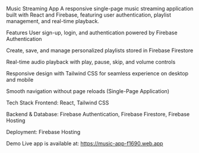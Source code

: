 Music Streaming App
A responsive single-page music streaming application built with React and Firebase, featuring user authentication, playlist management, and real-time playback.

Features
User sign-up, login, and authentication powered by Firebase Authentication

Create, save, and manage personalized playlists stored in Firebase Firestore

Real-time audio playback with play, pause, skip, and volume controls

Responsive design with Tailwind CSS for seamless experience on desktop and mobile

Smooth navigation without page reloads (Single-Page Application)

Tech Stack
Frontend: React, Tailwind CSS

Backend & Database: Firebase Authentication, Firebase Firestore, Firebase Hosting

Deployment: Firebase Hosting

Demo
Live app is available at: https://music-app-f1690.web.app
